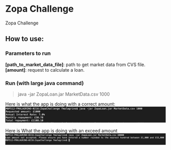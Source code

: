 # Zopa Challenge
 Zopa Challenge

How to use:
-----------

### Parameters to run

__[path_to_market_data_file]__: path to get market data from CVS file.  
__[amount]__: request to calculate a loan.

### Run (with large java command)
>  java -jar ZopaLoan.jar MarketData.csv 1000

Here is what the app is doing with a correct amount:
![website image][]

Here is What the app is doing with an exceed amount
![website image 2][]

[website image]: /images/image1.png "Screenshot 1"
[website image 2]: /images/image2.png "Screenshot 2"
